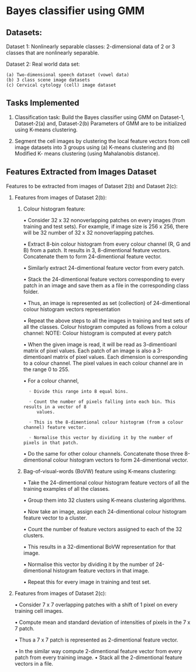 # Bayes classifier using GMM

## Datasets:
Dataset 1: Nonlinearly separable classes: 2-dimensional data of 2 or 3 classes that are
nonlinearly separable. 

Dataset 2: Real world data set:

    (a) Two-dimensional speech dataset (vowel data) 
    (b) 3 class scene image datasets
    (c) Cervical cytology (cell) image dataset

## Tasks Implemented

1. Classification task: Build the Bayes classifier using GMM on Dataset-1, Dataset-2(a) and, Dataset-2(b)
Parameters of GMM are to be initialized using K-means clustering.

2. Segment the cell images by clustering the local feature vectors from cell
image datasets into 3 groups using (a) K-means clustering and (b) Modified K-
means clustering (using Mahalanobis distance).

## Features Extracted from Images Dataset

Features to be extracted from images of Dataset 2(b) and Dataset 2(c):
1. Features from images of Dataset 2(b):
   
    1. Colour histogram feature:
    
          • Consider 32 x 32 nonoverlapping patches on every images (from training and test sets).
          For example, if image size is 256 x 256, there will be 32 number of 32 x 32
          nonoverlapping patches.
         
          • Extract 8-bin colour histogram from every colour channel (R, G and B) from a patch. It
          results in 3, 8-dimentional feature vectors. Concatenate them to form 24-dimentional
          feature vector.
         
          • Similarly extract 24-dimentional feature vector from every patch.
      
          • Stack the 24-dimentional feature vectors corresponding to every patch in an image and
          save them as a file in the corresponding class folder.
      
          • Thus, an image is represented as set (collection) of 24-dimentional colour histogram
          vectors representation
      
          • Repeat the above steps to all the images in training and test sets of all the classes.
          Colour histogram computed as follows from a colour channel:
          NOTE: Colour histogram is computed at every patch
      
          • When the given image is read, it will be read as 3-dimentioanl matrix of pixel values.
          Each patch of an image is also a 3-dimentioanl matrix of pixel values. Each dimension
          is corresponding to a colour channel. The pixel values in each colour channel are in the
          range 0 to 255.
      
          • For a colour channel,
         
             ◦ Divide this range into 8 equal bins.
      
             ◦ Count the number of pixels falling into each bin. This results in a vector of 8
                values.
         
             ◦ This is the 8-dimentional colour histogram (from a colour channel) feature vector.
      
             ◦ Normalise this vector by dividing it by the number of pixels in that patch.
      
         • Do the same for other colour channels. Concatenate those three 8-dimentional colour
          histogram vectors to form 24-dimentional vector.
   
    2. Bag-of-visual-words (BoVW) feature using K-means clustering:
    
          • Take the 24-dimentional colour histogram feature vectors of all the training examples
          of all the classes.
      
         • Group them into 32 clusters using K-means clustering algorithms.
      
         • Now take an image, assign each 24-dimentional colour histogram feature vector to a
          cluster.
      
         • Count the number of feature vectors assigned to each of the 32 clusters.
      
          • This results in a 32-dimentional BoVW representation for that image.
      
          • Normalise this vector by dividing it by the number of 24-dimentional histogram feature
          vectors in that image.
      
          • Repeat this for every image in training and test set.

2. Features from images of Dataset 2(c):

    • Consider 7 x 7 overlapping patches with a shift of 1 pixel on every training cell images.
    
    • Compute mean and standard deviation of intensities of pixels in the 7 x 7 patch.
    
    • Thus a 7 x 7 patch is represented as 2-dimentional feature vector.
    
    • In the similar way compute 2-dimentional feature vector from every patch from every
    training image.
    • Stack all the 2-dimentional feature vectors in a file.
